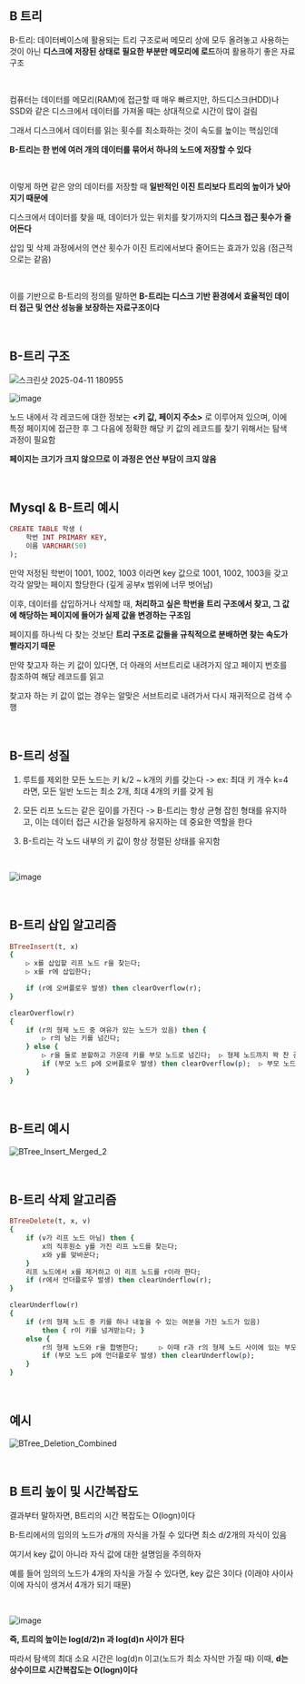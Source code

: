 ## B 트리 

B-트리: 데이터베이스에 활용되는 트리 구조로써 메모리 상에 모두 올려놓고 사용하는 것이 아닌 **디스크에 저장된 상태로 필요한 부분만 메모리에 로드**하여 활용하기 좋은 자료구조

<br/>

컴퓨터는 데이터를 메모리(RAM)에 접근할 때 매우 빠르지만, 하드디스크(HDD)나 SSD와 같은 디스크에서 데이터를 가져올 때는 상대적으로 시간이 많이 걸림

그래서 디스크에서 데이터를 읽는 횟수를 최소화하는 것이 속도를 높이는 핵심인데 

**B-트리는 한 번에 여러 개의 데이터를 묶어서 하나의 노드에 저장할 수 있다**

<br>

이렇게 하면 같은 양의 데이터를 저장할 때 **일반적인 이진 트리보다 트리의 높이가 낮아지기 때문에**

디스크에서 데이터를 찾을 때, 데이터가 있는 위치를 찾기까지의 **디스크 접근 횟수가 줄어든다**

삽입 및 삭제 과정에서의 연산 횟수가 이진 트리에서보다 줄어드는 효과가 있음 (점근적으로는 같음)

<br/>

이를 기반으로 B-트리의 정의를 말하면 **B-트리는 디스크 기반 환경에서 효율적인 데이터 접근 및 연산 성능을 보장하는 자료구조이다**

<br/>

## B-트리 구조 

![스크린샷 2025-04-11 180955](https://github.com/user-attachments/assets/b1742b77-907c-4d32-afaf-02e7a6ad52f5)

![image](https://github.com/user-attachments/assets/8417546c-d4d3-4e38-a2d4-76457f397647)

노드 내에서 각 레코드에 대한 정보는 **<키 값, 페이지 주소>** 로 이루어져 있으며, 이에 특정 페이지에 접근한 후 그 다음에 정확한 해당 키 값의 레코드를 찾기 위해서는 탐색 과정이 필요함

**페이지는 크기가 크지 않으므로 이 과정은 연산 부담이 크지 않음**

<br/>

## Mysql & B-트리 예시

```ruby
CREATE TABLE 학생 (
    학번 INT PRIMARY KEY,
    이름 VARCHAR(50)
);
```

만약 저정된 학번이 1001, 1002, 1003 이라면 key 값으로 1001, 1002, 1003을 갖고 각각 알맞는 페이지 할당한다 (깊게 공부x 범위에 너무 벗어남)

이후, 데이터를 삽입하거나 삭제할 때, **처리하고 싶은 학번을 트리 구조에서 찾고, 그 값에 해당하는 페이지에 들어가 실제 값을 변경하는 구조임**

페이지를 하나씩 다 찾는 것보단 **트리 구조로 값들을 규칙적으로 분배하면 찾는 속도가 빨라지기 때문**

만약 찾고자 하는 키 값이 있다면, 더 아래의 서브트리로 내려가지 않고 페이지 번호를 참조하여 해당 레코드를 읽고

찾고자 하는 키 값이 없는 경우는 알맞은 서브트리로 내려가서 다시 재귀적으로 검색 수행

<br/>

## B-트리 성질

1. 루트를 제외한 모든 노드는 키 k/2 ~ k개의 키를 갖는다 -> ex: 최대 키 개수 k=4라면, 모든 일반 노드는 최소 2개, 최대 4개의 키를 갖게 됨

2. 모든 리프 노드는 같은 깊이를 가진다 -> B-트리는 항상 균형 잡힌 형태를 유지하고, 이는 데이터 접근 시간을 일정하게 유지하는 데 중요한 역할을 한다

3. B-트리는 각 노드 내부의 키 값이 항상 정렬된 상태를 유지함

<br/>

![image](https://github.com/user-attachments/assets/bc210641-8648-4031-bdeb-3b98f8b02780)

<br/>

## B-트리 삽입 알고리즘 

```ruby
BTreeInsert(t, x)
{
    ▷ x를 삽입할 리프 노드 r을 찾는다;
    ▷ x를 r에 삽입한다;

    if (r에 오버플로우 발생) then clearOverflow(r);
}

clearOverflow(r)
{
    if (r의 형제 노드 중 여유가 있는 노드가 있음) then {
        ▷ r의 남는 키를 넘긴다;
    } else {
        ▷ r을 둘로 분할하고 가운데 키를 부모 노드로 넘긴다;  ▷ 형제 노드까지 꽉 찬 경우
        if (부모 노드 p에 오버플로우 발생) then clearOverflow(p);  ▷ 부모 노드까지 꽉 찬 경우 -> 재귀적으로 처리 
    }
}
```

<br/>

## B-트리 예시 

![BTree_Insert_Merged_2](https://github.com/user-attachments/assets/03f8ac7d-b1e8-4b14-ac65-cc7f5af55d17)

<br/>

## B-트리 삭제 알고리즘 

```ruby
BTreeDelete(t, x, v)
{
    if (v가 리프 노드 아님) then {
        x의 직후원소 y를 가진 리프 노드를 찾는다;
        x와 y를 맞바꾼다;
    }
    리프 노드에서 x를 제거하고 이 리프 노드를 r이라 한다;
    if (r에서 언더플로우 발생) then clearUnderflow(r);
}

clearUnderflow(r)
{
    if (r의 형제 노드 중 키를 하나 내놓을 수 있는 여분을 가진 노드가 있음)
        then { r이 키를 넘겨받는다; }
    else {
        r의 형제 노드와 r을 합병한다;     ▷ 이때 r과 r의 형제 노드 사이에 있는 부모 노드의 값도 같이 합병함
        if (부모 노드 p에 언더플로우 발생) then clearUnderflow(p);
    }
}
```

<br/>

## 예시 

![BTree_Deletion_Combined](https://github.com/user-attachments/assets/c563370e-f4a8-4bc5-b6ba-68bfb72657e5)

<br/>

## B 트리 높이 및 시간복잡도 

결과부터 말하자면, B트리의 시간 복잡도는 O(logn)이다 

B-트리에서의 임의의 노드가 𝑑개의 자식을 가질 수 있다면 최소 d/2개의 자식이 있음

여기서 key 값이 아니라 자식 값에 대한 설명임을 주의하자 

예를 들어 임의의 노드가 4개의 자식을 가질 수 있다면, key 값은 3이다 (이래야 사이사이에 자식이 생겨서 4개가 되기 때문)

<br/>

![image](https://github.com/user-attachments/assets/d21dfd33-9fac-4e47-8437-7c567b019731)

**즉, 트리의 높이는 log(d/2)n 과 log(d)n 사이가 된다**

따라서 탐색의 최대 소요 시간은 log(d)n 이고(노드가 최소 자식만 가질 때) 이때, **d는 상수이므로 시간복잡도는 O(logn)이다**































































